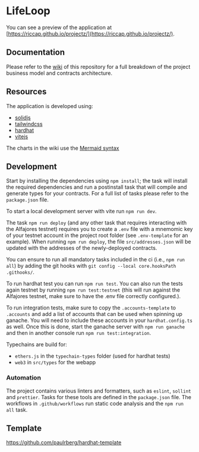 # LifeLoop

You can see a preview of the application at [https://riccap.github.io/projectz/](https://riccap.github.io/projectz/).

## Documentation

Please refer to the [wiki](https://github.com/ricCap/projectz/wiki) of this repository for a full breakdown of the project business model and contracts architecture.

## Resources

The application is developed using:

- [solidjs](https://www.solidjs.com/)
- [tailwindcss](https://tailwindcss.com/)
- [hardhat](https://hardhat.org/)
- [vitejs](https://vitejs.dev/)

The charts in the wiki use the [Mermaid syntax](https://mermaid-js.github.io/mermaid/)

## Development

Start by installing the dependencies using `npm install`; the task will install the required dependencies and run a postinstall task that will compile and generate types for your contracts. For a full list of tasks please refer to the `package.json` file.

To start a local development server with vite run `npm run dev`.

The task `npm run deploy` (and any other task that requires interacting with the Alfajores testnet) requires you to create a `.env` file with a mnemomic key of your testnet account in the project root folder (see `.env-template` for an example). When running `npm run deploy`, the file `src/addresses.json` will be updated with the addresses of the newly-deployed contracts.

You can ensure to run all mandatory tasks included in the ci (i.e., `npm run all`) by adding the git hooks with `git config --local core.hooksPath .githooks/`.

To run hardhat test you can run `npm run test`. You can also run the tests again testnet by running `npm run test:testnet` (this will run against the Alfajores testnet, make sure to have the .env file correctly configured.).

To run integration tests, make sure to copy the `.accounts-template` to `.accounts` and add a list of accounts that can be used when spinning up ganache. You will need to include these accounts in your `hardhat.config.ts` as well. Once this is done, start the ganache server with `npm run ganache` and then in another console run `npm run test:integration`.

Typechains are build for:

- `ethers.js` in the `typechain-types` folder (used for hardhat tests)
- `web3` in `src/types` for the webapp

### Automation

The project contains various linters and formatters, such as `eslint`, `sollint` and `prettier`. Tasks for these tools are defined in the `package.json` file. The workflows in `.github/workflows` run static code analysis and the `npm run all` task.

## Template

https://github.com/paulrberg/hardhat-template
